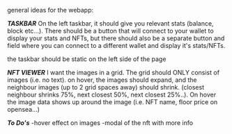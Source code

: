 general ideas for the webapp:

***TASKBAR***
On the left taskbar, it should give you relevant stats (balance, block etc...). There should be a button that will connect to your wallet to display your stats and NFTs, but there should also be a separate button and field where you can connect to a different wallet and display it's stats/NFTs.

the taskbar should be static on the left side of the page

***NFT VIEWER***
I want the images in a grid. The grid should ONLY consist of images (i.e. no text). on hover, the images should expand, and the neighbour images (up to 2 grid spaces away) should shrink. (closest neighbour shrinks 75%, next closest 50%, next closest 25%..).
On hover the image data shows up around the image (i.e. NFT name, floor price on opensea...)

***To Do's***
-hover effect on images 
-modal of the nft with more info
